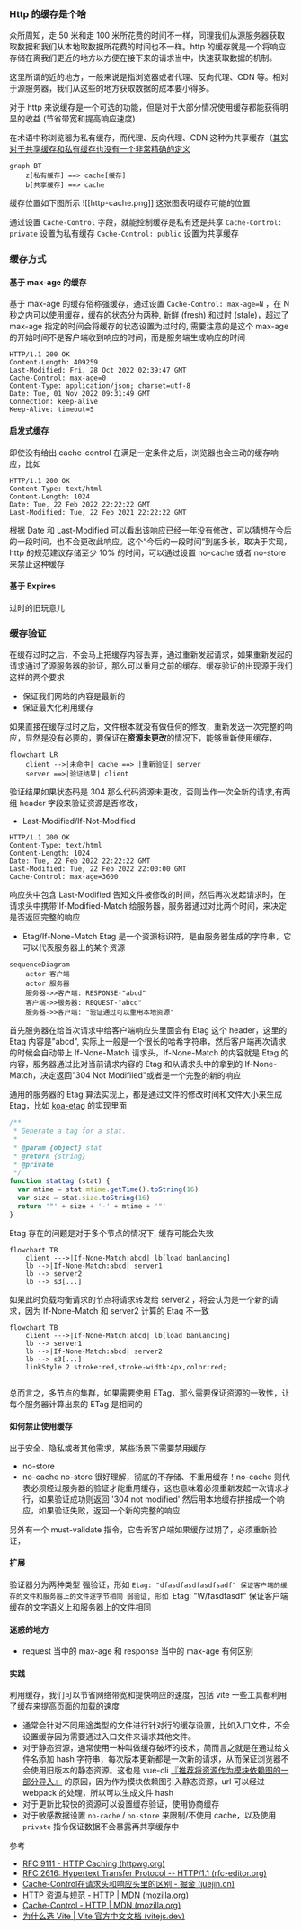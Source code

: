 ### Http 的缓存是个啥
众所周知，走 50 米和走 100 米所花费的时间不一样，同理我们从源服务器获取取数据和我们从本地取数据所花费的时间也不一样。http 的缓存就是一个将响应存储在离我们更近的地方以方便在接下来的请求当中，快速获取数据的机制。

这里所谓的近的地方，一般来说是指浏览器或者代理、反向代理、CDN 等。相对于源服务器，我们从这些的地方获取数据的成本要小得多。

对于 http 来说缓存是一个可选的功能，但是对于大部分情况使用缓存都能获得明显的收益 (节省带宽和提高响应速度)

在术语中称浏览器为私有缓存，而代理、反向代理、CDN 这种为共享缓存（[其实对于共享缓存和私有缓存也没有一个非常精确的定义](https://www.rfc-editor.org/rfc/rfc2616#page-96)


```mermaid
graph BT
	z[私有缓存] ==> cache[缓存]
	b[共享缓存] ==> cache
```
缓存位置如下图所示
![[http-cache.png]]
这张图表明缓存可能的位置

通过设置 `Cache-Control` 字段，就能控制缓存是私有还是共享
`Cache-Control: private` 设置为私有缓存
`Cache-Control: public` 设置为共享缓存

### 缓存方式
#### 基于 max-age 的缓存
基于 max-age 的缓存俗称强缓存，通过设置 `Cache-Control: max-age=N` ，在 N 秒之内可以使用缓存，缓存的状态分为两种, 新鲜 (fresh) 和过时 (stale)，超过了 max-age 指定的时间会将缓存的状态设置为过时的, 需要注意的是这个 max-age 的开始时间不是客户端收到响应的时间，而是服务端生成响应的时间
```http
HTTP/1.1 200 OK
Content-Length: 409259
Last-Modified: Fri, 28 Oct 2022 02:39:47 GMT
Cache-Control: max-age=0
Content-Type: application/json; charset=utf-8
Date: Tue, 01 Nov 2022 09:31:49 GMT
Connection: keep-alive
Keep-Alive: timeout=5
```

#### 启发式缓存
即使没有给出 cache-control 在满足一定条件之后，浏览器也会主动的缓存响应，比如
```http
HTTP/1.1 200 OK
Content-Type: text/html
Content-Length: 1024
Date: Tue, 22 Feb 2022 22:22:22 GMT
Last-Modified: Tue, 22 Feb 2021 22:22:22 GMT
```
根据 Date 和 Last-Modified 可以看出该响应已经一年没有修改，可以猜想在今后的一段时间，也不会更改此响应。这个“今后的一段时间”到底多长，取决于实现，http 的规范建议存储至少 10% 的时间，可以通过设置 no-cache 或者 no-store 来禁止这种缓存

#### 基于 Expires
过时的旧玩意儿

### 缓存验证
在缓存过时之后，不会马上把缓存内容丢弃，通过重新发起请求，如果重新发起的请求通过了源服务器的验证，那么可以重用之前的缓存。缓存验证的出现源于我们这样的两个要求
- 保证我们网站的内容是最新的
- 保证最大化利用缓存

如果直接在缓存过时之后，文件根本就没有做任何的修改，重新发送一次完整的响应，显然是没有必要的，要保证在**资源未更改**的情况下，能够重新使用缓存，
```mermaid
flowchart LR
	client -->|未命中| cache ==> |重新验证| server
	server ==>|验证结果| client
```
验证结果如果状态码是 304 那么代码资源未更改，否则当作一次全新的请求,有两组 header 字段来验证资源是否修改，
* Last-Modified/If-Not-Modified
```http
HTTP/1.1 200 OK
Content-Type: text/html
Content-Length: 1024
Date: Tue, 22 Feb 2022 22:22:22 GMT
Last-Modified: Tue, 22 Feb 2022 22:00:00 GMT
Cache-Control: max-age=3600
```
响应头中包含 Last-Modified 告知文件被修改的时间，然后再次发起请求时，在请求头中携带'If-Modified-Match'给服务器，服务器通过对比两个时间，来决定是否返回完整的响应

* Etag/If-None-Match
Etag 是一个资源标识符，是由服务器生成的字符串，它可以代表服务器上的某个资源
```mermaid
sequenceDiagram
	actor 客户端
	actor 服务器
	服务器->>客户端: RESPONSE-"abcd"
	客户端->>服务器: REQUEST-"abcd"
	服务器->>客户端: "验证通过可以重用本地资源"
```
首先服务器在给首次请求中给客户端响应头里面会有 Etag 这个 header，这里的 Etag 内容是"abcd", 实际上一般是一个很长的哈希字符串，然后客户端再次请求的时候会自动带上 If-None-Match 请求头，If-None-Match 的内容就是 Etag 的内容，服务器通过比对当前请求内容的 Etag 和从请求头中的拿到的 If-None-Match，决定返回"304 Not Modifiled"或者是一个完整的新的响应

通用的服务器的 Etag 算法实现上，都是通过文件的修改时间和文件大小来生成 Etag，比如 [koa-etag](https://github.com/jshttp/etag) 的实现里面
```js
/**
 * Generate a tag for a stat.
 *
 * @param {object} stat
 * @return {string}
 * @private
 */
function stattag (stat) {
  var mtime = stat.mtime.getTime().toString(16)
  var size = stat.size.toString(16)
  return '"' + size + '-' + mtime + '"'
}
```
Etag 存在的问题是对于多个节点的情况下, 缓存可能会失效
```mermaid
flowchart TB
	client --->|If-None-Match:abcd| lb[load banlancing]
	lb -->|If-None-Match:abcd| server1 
	lb --> server2
	lb --> s3[...]
```
如果此时负载均衡请求的节点将请求转发给 server2 ，将会认为是一个新的请求，因为 If-None-Match 和 server2 计算的 Etag 不一致
```mermaid
flowchart TB
	client --->|If-None-Match:abcd| lb[load banlancing]
	lb --> server1 
	lb -->|If-None-Match:abcd| server2
	lb --> s3[...]
	linkStyle 2 stroke:red,stroke-width:4px,color:red;
	
```
总而言之，多节点的集群，如果需要使用 ETag，那么需要保证资源的一致性，让每个服务器计算出来的 ETag 是相同的


#### 如何禁止使用缓存
出于安全、隐私或者其他需求，某些场景下需要禁用缓存
- no-store
- no-cache
no-store 很好理解，彻底的不存储、不重用缓存！no-cache 则代表必须经过服务器的验证才能重用缓存，这也意味着必须重新发起一次请求才行，如果验证成功则返回 '304 not modified' 然后用本地缓存拼接成一个响应，如果验证失败，返回一个新的完整的响应

另外有一个 must-validate 指令，它告诉客户端如果缓存过期了，必须重新验证，

#### 扩展
验证器分为两种类型
	强验证，形如 `Etag: "dfasdfasdfasdfsadf"
		保证客户端的缓存的文件和服务器上的文件逐字节相同
	弱验证, 形如 `Etag: "W/fasdfasdf"
		保证客户端缓存的文字语义上和服务器上的文件相同

#### 迷惑的地方
* request 当中的 max-age 和 response 当中的 max-age 有何区别

#### 实践
利用缓存，我们可以节省网络带宽和提快响应的速度，包括 vite 一些工具都利用了缓存来提高页面的加载的速度
* 通常会针对不同用途类型的文件进行针对行的缓存设置，比如入口文件，不会设置缓存因为需要通过入口文件来请求其他文件。
* 对于静态资源，通常使用一种叫做缓存破坏的技术，简而言之就是在通过给文件名添加 hash 字符串，每次版本更新都是一次新的请求，从而保证浏览器不会使用旧版本的静态资源。这也是 vue-cli [『推荐将资源作为模块依赖图的一部分导入』]( https://cli.vuejs.org/zh/guide/html-and-static-assets.html#public-%E6%96%87%E4%BB%B6%E5%A4%B9 ) 的原因，因为作为模块依赖图引入静态资源，url 可以经过 webpack 的处理，所以可以生成文件 hash
* 对于更新比较快的资源可以设置缓存验证，使用协商缓存
* 对于敏感数据设置 `no-cache` / ` no-store ` 来限制/不使用 cache，以及使用 `private` 指令保证数据不会暴露再共享缓存中


参考
- [RFC 9111 - HTTP Caching (httpwg.org)](https://httpwg.org/specs/rfc9111.html#field.cache-control)
- [RFC 2616: Hypertext Transfer Protocol -- HTTP/1.1 (rfc-editor.org)](https://www.rfc-editor.org/rfc/rfc2616#page-96)
- [Cache-Control在请求头和响应头里的区别 - 掘金 (juejin.cn)](https://juejin.cn/post/6960988505816186894)
- [HTTP 资源与规范 - HTTP | MDN (mozilla.org)](https://developer.mozilla.org/zh-CN/docs/Web/HTTP/Resources_and_specifications)
- [Cache-Control - HTTP | MDN (mozilla.org)](https://developer.mozilla.org/en-US/docs/Web/HTTP/Headers/Cache-Control) 
- [为什么选 Vite | Vite 官方中文文档 (vitejs.dev)](https://cn.vitejs.dev/guide/why.html#the-problems)